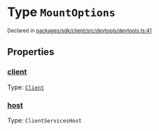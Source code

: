 # Type `MountOptions`
<sub>Declared in [packages/sdk/client/src/devtools/devtools.ts:41](https://github.com/dxos/dxos/blob/d2aae6ea4/packages/sdk/client/src/devtools/devtools.ts#L41)</sub>




## Properties
### [client](https://github.com/dxos/dxos/blob/d2aae6ea4/packages/sdk/client/src/devtools/devtools.ts#L42)
Type: <code>[Client](/api/@dxos/react-client/classes/Client)</code>




### [host](https://github.com/dxos/dxos/blob/d2aae6ea4/packages/sdk/client/src/devtools/devtools.ts#L43)
Type: <code>ClientServicesHost</code>





